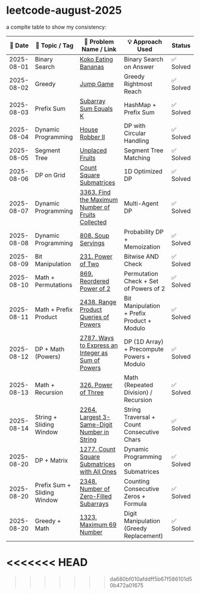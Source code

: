 ﻿# leetcode-august-2025



a complte table to show my consistency:

| 📆 Date    | 🧠 Topic / Tag      | 🧩 Problem Name / Link                                                                                                          | 💡 Approach Used                       |  Status |
| ---------- | ------------------- | ------------------------------------------------------------------------------------------------------------------------------- | -------------------------------------- | -------- |
| 2025-08-01 | Binary Search       | [Koko Eating Bananas](https://leetcode.com/problems/koko-eating-bananas/)                                                       | Binary Search on Answer                | ✅ Solved |
| 2025-08-02 | Greedy              | [Jump Game](https://leetcode.com/problems/jump-game/)                                                                           | Greedy Rightmost Reach                 | ✅ Solved |
| 2025-08-03 | Prefix Sum          | [Subarray Sum Equals K](https://leetcode.com/problems/subarray-sum-equals-k/)                                                   | HashMap + Prefix Sum                   | ✅ Solved |
| 2025-08-04 | Dynamic Programming | [House Robber II](https://leetcode.com/problems/house-robber-ii/)                                                               | DP with Circular Handling              | ✅ Solved |
| 2025-08-05 | Segment Tree        | [Unplaced Fruits](https://leetcode.com)                                                                                                     | Segment Tree Matching                  | ✅ Solved |
| 2025-08-06 | DP on Grid          | [Count Square Submatrices](https://leetcode.com/problems/count-square-submatrices-with-all-ones/)                               | 1D Optimized DP                        | ✅ Solved |
| 2025-08-07 | Dynamic Programming | [3363. Find the Maximum Number of Fruits Collected](https://leetcode.com/problems/find-the-maximum-number-of-fruits-collected/) | Multi-Agent DP                         | ✅ Solved |
| 2025-08-08 | Dynamic Programming | [808. Soup Servings](https://leetcode.com/problems/soup-servings/)                                                              | Probability DP + Memoization           | ✅ Solved |
| 2025-08-09 | Bit Manipulation    | [231. Power of Two](https://leetcode.com/problems/power-of-two/)                                                                | Bitwise AND Check                      | ✅ Solved |
| 2025-08-10 | Math + Permutations | [869. Reordered Power of 2](https://leetcode.com/problems/reordered-power-of-2/)                                                | Permutation Check + Set of Powers of 2 | ✅ Solved |
| 2025-08-11 | Math + Prefix Product | [2438. Range Product Queries of Powers](https://leetcode.com/problems/range-product-queries-of-powers/) | Bit Manipulation + Prefix Product + Modulo | ✅ Solved |
| 2025-08-12 | DP + Math (Powers) | [2787. Ways to Express an Integer as Sum of Powers](https://leetcode.com/problems/ways-to-express-an-integer-as-sum-of-powers/) | DP (1D Array) + Precompute Powers + Modulo | ✅ Solved |
| 2025-08-13 | Math + Recursion | [326. Power of Three](https://leetcode.com/problems/power-of-three/) | Math (Repeated Division) / Recursion | ✅ Solved |
| 2025-08-14 | String + Sliding Window | [2264. Largest 3-Same-Digit Number in String](https://leetcode.com/problems/largest-3-same-digit-number-in-string/) | String Traversal + Count Consecutive Chars | ✅ Solved |
| 2025-08-20 | DP + Matrix | [1277. Count Square Submatrices with All Ones](https://leetcode.com/problems/count-square-submatrices-with-all-ones/) | Dynamic Programming on Submatrices | ✅ Solved |
| 2025-08-20 | Prefix Sum + Sliding Window | [2348. Number of Zero-Filled Subarrays](https://leetcode.com/problems/number-of-zero-filled-subarrays/) | Counting Consecutive Zeros + Formula | ✅ Solved |
| 2025-08-20 | Greedy + Math | [1323. Maximum 69 Number](https://leetcode.com/problems/maximum-69-number/) | Digit Manipulation (Greedy Replacement) | ✅ Solved |



<<<<<<< HEAD
=======


>>>>>>> da680bf010afddff5b67f586101d50b472a01675







